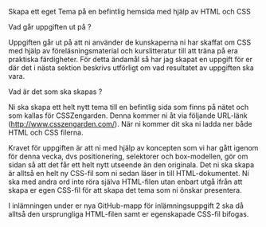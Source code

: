 
Skapa ett eget Tema på en befintlig hemsida med hjälp av HTML och CSS


Vad går uppgiften ut på ?

Uppgiften går ut på att ni använder de kunskaperna ni har skaffat om CSS 
med hjälp av föreläsningsmaterial och kurslitteratur till att träna på era praktiska färdigheter. 
För detta ändamål så har jag skapat en uppgift för er där det i nästa sektion 
beskrivs utförligt om vad resultatet av uppgiften ska vara.


Vad är det som ska skapas ?

Ni ska skapa ett helt nytt tema till en befintlig sida som finns på nätet och som kallas för CSSZengarden. 
Denna kommer ni åt via följande URL-länk (http://www.csszengarden.com/). 
När ni kommer dit ska ni ladda ner både HTML och CSS filerna.

Kravet för uppgiften är att ni med hjälp av koncepten som vi har gått igenom för denna vecka, 
dvs positionering, selektorer och box-modellen, gör om sidan så att det får 
ett helt nytt utseende än den originala. Det ni ska skapa är alltså en helt ny CSS-fil 
som ni sedan läser in till HTML-dokumentet. Ni ska med andra ord inte röra själva HTML-filen 
utan enbart utgå ifrån att skapa er egen CSS-fil för att skapa det tema som ni önskar presentera.


I inlämningen under er nya GitHub-mapp för inlämningsuppgift 2 ska då alltså den ursprungliga HTML-filen 
samt er egenskapade CSS-fil bifogas.